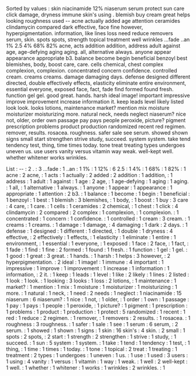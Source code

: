 Sorted by values :
skin niacinamide 12% niaserum serum protect sun care click damage, dryness immune skin's using . blemish buy cream great helps looking roughness used -- acne actually added age attention ceramides clindamycin compared dark effective, face fine however, hyperpigmentation. information, like lines loss need reduce removers serum, skin. spots spots, strength topical treatment well wrinkles ...fade ..an 1% 2.5 4% 68% 82% acne, acts addition addition, address adult against age, age-defying aging aging. all, alternative always. anyone appear appearance appropriate b3. balance become begin beneficial benzoyl best blemishes, body, boost care, care. cells chemical, chest complex complexion, complexion. concentrated concern confidence. controlled cream. creams creams. damage damaging days. defense designed different directed, double effectively effects, elasticity eliminate entire environment, essential everyone, exposed face, fact, fade find formed found fresh. function gel gel. good great. hands. harsh ideal image! important impressive improve improvement increase information it. keep leads level likely listed look look. looks lotions, maintenance market? mention mix moisture moisturizer moisturizing more. natural neck, needs neglect niaserum? nice not, older, order own passage pay pays people peroxide, picture? pigment prescription problems product production randomized recent red regimen. remover, results. rosacea. roughness. safer sale see serum. showed shown signs small start strengthen strive study, succeed. system system. take tend tendency test, thing, time times today. tone treat treating types undergoes uneven us. use users vanity versus vitamin way weak. well-kept well. whether whitener works wrinkles. 

List :
-- : 2
. : 3
...fade : 1
..an : 1
1% : 1
12% : 6
2.5 : 1
4% : 1
68% : 1
82% : 1
acne : 2
acne, : 1
acts : 1
actually : 2
added : 2
addition : 1
addition, : 1
address : 1
adult : 1
against : 1
age : 2
age, : 1
age-defying : 1
aging : 1
aging. : 1
all, : 1
alternative : 1
always. : 1
anyone : 1
appear : 1
appearance : 1
appropriate : 1
attention : 2
b3. : 1
balance : 1
become : 1
begin : 1
beneficial : 1
benzoyl : 1
best : 1
blemish : 3
blemishes, : 1
body, : 1
boost : 1
buy : 3
care : 4
care, : 1
care. : 1
cells : 1
ceramides : 2
chemical, : 1
chest : 1
click : 4
clindamycin : 2
compared : 2
complex : 1
complexion, : 1
complexion. : 1
concentrated : 1
concern : 1
confidence. : 1
controlled : 1
cream : 3
cream. : 1
creams : 1
creams. : 1
damage : 1
damage, : 4
damaging : 1
dark : 2
days. : 1
defense : 1
designed : 1
different : 1
directed, : 1
double : 1
dryness : 4
effective, : 2
effectively : 1
effects, : 1
elasticity : 1
eliminate : 1
entire : 1
environment, : 1
essential : 1
everyone, : 1
exposed : 1
face : 2
face, : 1
fact, : 1
fade : 1
find : 1
fine : 2
formed : 1
found : 1
fresh. : 1
function : 1
gel : 1
gel. : 1
good : 1
great : 3
great. : 1
hands. : 1
harsh : 1
helps : 3
however, : 2
hyperpigmentation. : 2
ideal : 1
image! : 1
immune : 4
important : 1
impressive : 1
improve : 1
improvement : 1
increase : 1
information : 1
information, : 2
it. : 1
keep : 1
leads : 1
level : 1
like : 2
likely : 1
lines : 2
listed : 1
look : 1
look. : 1
looking : 3
looks : 1
loss : 2
lotions, : 1
maintenance : 1
market? : 1
mention : 1
mix : 1
moisture : 1
moisturizer : 1
moisturizing : 1
more. : 1
natural : 1
neck, : 1
need : 2
needs : 1
neglect : 1
niacinamide : 15
niaserum : 6
niaserum? : 1
nice : 1
not, : 1
older, : 1
order : 1
own : 1
passage : 1
pay : 1
pays : 1
people : 1
peroxide, : 1
picture? : 1
pigment : 1
prescription : 1
problems : 1
product : 1
production : 1
protect : 5
randomized : 1
recent : 1
red : 1
reduce : 2
regimen. : 1
remover, : 1
removers : 2
results. : 1
rosacea. : 1
roughness : 3
roughness. : 1
safer : 1
sale : 1
see : 1
serum : 6
serum, : 2
serum. : 1
showed : 1
shown : 1
signs : 1
skin : 16
skin's : 4
skin. : 2
small : 1
spots : 2
spots, : 2
start : 1
strength : 2
strengthen : 1
strive : 1
study, : 1
succeed. : 1
sun : 5
system : 1
system. : 1
take : 1
tend : 1
tendency : 1
test, : 1
thing, : 1
time : 1
times : 1
today. : 1
tone : 1
topical : 2
treat : 1
treating : 1
treatment : 2
types : 1
undergoes : 1
uneven : 1
us. : 1
use : 1
used : 3
users : 1
using : 4
vanity : 1
versus : 1
vitamin : 1
way : 1
weak. : 1
well : 2
well-kept : 1
well. : 1
whether : 1
whitener : 1
works : 1
wrinkles : 2
wrinkles. : 1
